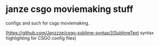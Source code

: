 # janze csgo moviemaking stuff

configs and such for csgo moviemaking.

[https://github.com/Janzzze/csgo-sublime-syntax/](SublimeText syntax highlighting for CSGO config files)
